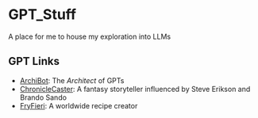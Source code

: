 # GPT_Stuff
A place for me to house my exploration into LLMs
## GPT Links
- [ArchiBot](https://chatgpt.com/g/g-677063cf0f088191a6d07cfc0bf84302-archibot): The _Architect_ of GPTs
- [ChronicleCaster](https://chatgpt.com/g/g-6770d44c14c481919a319478e65d4bb0-chroniclecaster):  A fantasy storyteller influenced by Steve Erikson and Brando Sando
- [FryFieri](https://chatgpt.com/g/g-676f672646e081918d805db471f6c9c1-fryfieri): A worldwide recipe creator
